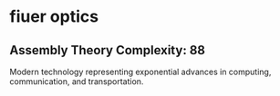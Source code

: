 # fiuer optics

## Assembly Theory Complexity: 88
Modern technology representing exponential advances in computing, communication, and transportation.
